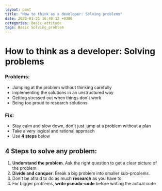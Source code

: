 ```yaml
---
layout: post
title: "How to think as a developer: Solving problems"
date: 2022-01-21 16:40:12 +0300
categories: Basic_attitude
tags: Basic Solving_problem
---
```






# How to think as a developer: Solving problems



### Problems:

- Jumping at the problem without thinking carefully
- Implementing the solutions in an unstructured way
- Getting stressed out when things don't work
- Being too proud to research solutions



### Fix:

- Stay calm and slow down, don't just jump at a problem without a plan
- Take a very logical and rational approach 
- Use **4 steps** below



## 4 Steps to solve any problem:

1. **Understand the problem**. Ask the right question to get a clear picture of the problem
2. **Divide and conquer**: Break a big problem into smaller sub-problems.
3. Don't be afraid to do as much **research** as you have to
4. For bigger problems, **write pseudo-code** before writing the actual code



